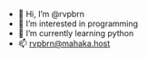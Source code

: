 - 👋 Hi, I’m @rvpbrn
- 👀 I’m interested in programming
- 🌱 I’m currently learning python
- 📫 rvpbrn@mahaka.host

<!---
rvpbrn/rvpbrn is a ✨ special ✨ repository because its `README.md` (this file) appears on your GitHub profile.
You can click the Preview link to take a look at your changes.
--->
